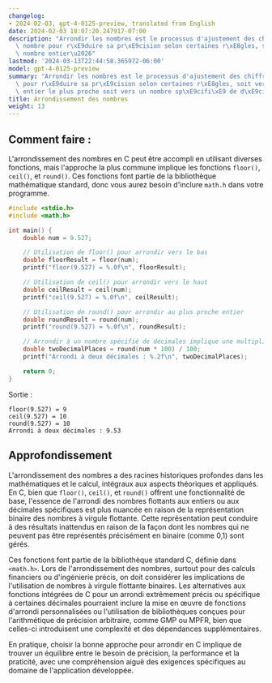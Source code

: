```yaml
---
changelog:
- 2024-02-03, gpt-4-0125-preview, translated from English
date: 2024-02-03 18:07:20.247917-07:00
description: "Arrondir les nombres est le processus d'ajustement des chiffres d'un\
  \ nombre pour r\xE9duire sa pr\xE9cision selon certaines r\xE8gles, soit vers le\
  \ nombre entier\u2026"
lastmod: '2024-03-13T22:44:58.365972-06:00'
model: gpt-4-0125-preview
summary: "Arrondir les nombres est le processus d'ajustement des chiffres d'un nombre\
  \ pour r\xE9duire sa pr\xE9cision selon certaines r\xE8gles, soit vers le nombre\
  \ entier le plus proche soit vers un nombre sp\xE9cifi\xE9 de d\xE9cimales."
title: Arrondissement des nombres
weight: 13
---
```


## Comment faire :
L'arrondissement des nombres en C peut être accompli en utilisant diverses fonctions, mais l'approche la plus commune implique les fonctions `floor()`, `ceil()`, et `round()`. Ces fonctions font partie de la bibliothèque mathématique standard, donc vous aurez besoin d'inclure `math.h` dans votre programme.

```c
#include <stdio.h>
#include <math.h>

int main() {
    double num = 9.527;

    // Utilisation de floor() pour arrondir vers le bas
    double floorResult = floor(num);
    printf("floor(9.527) = %.0f\n", floorResult);

    // Utilisation de ceil() pour arrondir vers le haut
    double ceilResult = ceil(num);
    printf("ceil(9.527) = %.0f\n", ceilResult);

    // Utilisation de round() pour arrondir au plus proche entier
    double roundResult = round(num);
    printf("round(9.527) = %.0f\n", roundResult);

    // Arrondir à un nombre spécifié de décimales implique une multiplication et division
    double twoDecimalPlaces = round(num * 100) / 100;
    printf("Arrondi à deux décimales : %.2f\n", twoDecimalPlaces);

    return 0;
}
```

Sortie :
```
floor(9.527) = 9
ceil(9.527) = 10
round(9.527) = 10
Arrondi à deux décimales : 9.53
```

## Approfondissement
L'arrondissement des nombres a des racines historiques profondes dans les mathématiques et le calcul, intégraux aux aspects théoriques et appliqués. En C, bien que `floor()`, `ceil()`, et `round()` offrent une fonctionnalité de base, l'essence de l'arrondi des nombres flottants aux entiers ou aux décimales spécifiques est plus nuancée en raison de la représentation binaire des nombres à virgule flottante. Cette représentation peut conduire à des résultats inattendus en raison de la façon dont les nombres qui ne peuvent pas être représentés précisément en binaire (comme 0,1) sont gérés.

Ces fonctions font partie de la bibliothèque standard C, définie dans `<math.h>`. Lors de l'arrondissement des nombres, surtout pour des calculs financiers ou d'ingénierie précis, on doit considérer les implications de l'utilisation de nombres à virgule flottante binaires. Les alternatives aux fonctions intégrées de C pour un arrondi extrêmement précis ou spécifique à certaines décimales pourraient inclure la mise en œuvre de fonctions d'arrondi personnalisées ou l'utilisation de bibliothèques conçues pour l'arithmétique de précision arbitraire, comme GMP ou MPFR, bien que celles-ci introduisent une complexité et des dépendances supplémentaires.

En pratique, choisir la bonne approche pour arrondir en C implique de trouver un équilibre entre le besoin de précision, la performance et la praticité, avec une compréhension aiguë des exigences spécifiques au domaine de l'application développée.
